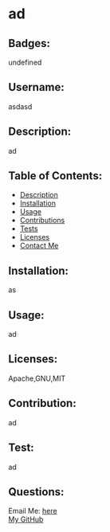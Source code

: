 # ad
  
  ## Badges: 
  <p>undefined<p>

  ## Username: 
  <p>asdasd<p>
  

  ## Description: 
  <p>ad</p>
  
  

  ## Table of Contents:
  * [Description](#)
  * [Installation](#installation)
  * [Usage](#usage) 
  * [Contributions](#contributions)
  * [Tests](#tests)
  * [Licenses](#licenses)
  * [Contact Me](#questions)

 
   
  
  

  ## Installation: 
  <p>as</p>
  

  ## Usage: 
  <p>ad</p>
  

  ## Licenses: 
  <p>Apache,GNU,MIT</p>

  

  ## Contribution: 
  <p>ad</p>
  

  ## Test: 
  <p>ad</p>
  
  
  ## Questions:

  Email Me: [here](londonlast1@gmail.com)  
  [My GitHub](https://github.com/asdasd)
  

  
